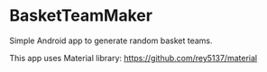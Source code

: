 # BasketTeamMaker
Simple Android app to generate random basket teams.

This app uses Material library: https://github.com/rey5137/material